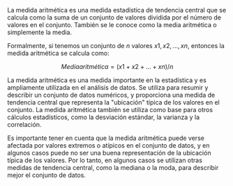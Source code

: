 La medida aritmética es una medida estadística de tendencia central que se calcula como la suma de un conjunto de valores dividida por el número de valores en el conjunto. También se le conoce como la media aritmética o simplemente la media.

Formalmente, si tenemos un conjunto de $n$ valores $x1, x2, ..., xn$, entonces la medida aritmética se calcula como:

$$Media aritmética = (x1 + x2 + ... + xn) / n$$

La medida aritmética es una medida importante en la estadística y es ampliamente utilizada en el análisis de datos. Se utiliza para resumir y describir un conjunto de datos numéricos, y proporciona una medida de tendencia central que representa la "ubicación" típica de los valores en el conjunto. La medida aritmética también se utiliza como base para otros cálculos estadísticos, como la desviación estándar, la varianza y la correlación.

Es importante tener en cuenta que la medida aritmética puede verse afectada por valores extremos o atípicos en el conjunto de datos, y en algunos casos puede no ser una buena representación de la ubicación típica de los valores. Por lo tanto, en algunos casos se utilizan otras medidas de tendencia central, como la mediana o la moda, para describir mejor el conjunto de datos.